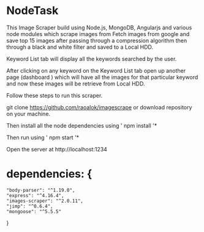 # NodeTask

This Image Scraper build using Node.js, MongoDB, Angularjs and various node modules which scrape images from Fetch images from google and save top 15 images after passing through a compression algorithm then through a black and white filter and saved to a Local HDD.

Keyword List tab will display all the keywords searched by the user.

After clicking on any keyword on the Keyword List tab open up another page (dashboard ) which will have all the images for that particular keyword and now these images will be retrieve from Local HDD.


Follow these steps to run this scraper.

git clone https://github.com/raoalok/imagescrape or download repository on your machine.

Then install all the node dependencies using ' npm install '*

Then run using ' npm start '*

Open the server at http://localhost:1234





# dependencies: {
    "body-parser": "^1.19.0",
    "express": "^4.16.4",
    "images-scraper": "^2.0.11",
    "jimp": "^0.6.4",
    "mongoose": "^5.5.5"
 }
